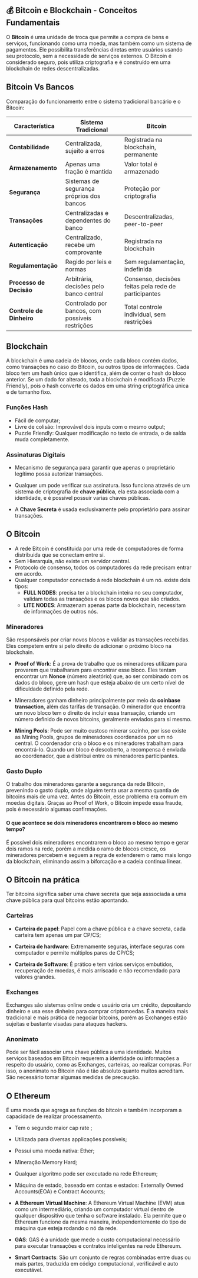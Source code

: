 ## 💰 Bitcoin e Blockchain - Conceitos Fundamentais

O **Bitcoin** é uma unidade de troca que permite a compra de bens e serviços, funcionando como uma moeda, mas também como um sistema de pagamentos. Ele possibilita transferências diretas entre usuários usando seu protocolo, sem a necessidade de serviços externos. O Bitcoin é considerado seguro, pois utiliza criptografia e é construído em uma blockchain de redes descentralizadas.

## **Bitcoin Vs Bancos**
Comparação do funcionamento entre o sistema tradicional bancário e o Bitcoin:

| Característica | Sistema Tradicional | Bitcoin |
| --- | --- | --- |
| **Contabilidade** | Centralizada, sujeito a erros | Registrada na blockchain, permanente |
| **Armazenamento** | Apenas uma fração é mantida | Valor total é armazenado |
| **Segurança** | Sistemas de segurança próprios dos bancos | Proteção por criptografia |
| **Transações** | Centralizadas e dependentes do banco | Descentralizadas, peer-to-peer |
| **Autenticação** | Centralizado, recebe um comprovante | Registrada na blockchain |
| **Regulamentação** | Regido por leis e normas | Sem regulamentação, indefinida |
| **Processo de Decisão** | Arbitrária, decisões pelo banco central | Consenso, decisões feitas pela rede de participantes |
| **Controle de Dinheiro** | Controlado por bancos, com possíveis restrições | Total controle individual, sem restrições |

## Blockchain
A blockchain é uma cadeia de blocos, onde cada bloco contém dados, como transações no caso do Bitcoin, ou outros tipos de informações. Cada bloco tem um hash único que o identifica, além de conter o hash do bloco anterior. Se um dado for alterado, toda a blockchain é modificada (Puzzle Friendly), pois o hash converte os dados em uma string criptográfica única e de tamanho fixo.

### **Funções Hash** 
- Fácil de computar;
- Livre de colisão: Improvável dois inputs com o mesmo output;
- Puzzle Friendly: Qualquer modificação no texto de entrada, o de saída muda completamente.

### **Assinaturas Digitais**
- Mecanismo de segurança para garantir que apenas o proprietário legítimo possa autorizar transações.

- Qualquer um pode verificar sua assinatura. Isso funciona através de um sistema de criptografia de **chave pública**, ela esta associada com a identidade, e é possível possuir varias chaves públicas.

- A **Chave Secreta** é usada exclusivamente pelo proprietário para assinar transações.


## O Bitcoin

- A rede Bitcoin é constituida por uma rede de computadores de forma distribuida que se conectam entre si.
- Sem Hierarquia, não existe um servidor central.
- Protocolo de consenso, todos os computadores da rede precisam entrar em acordo. 
- Qualquer computador conectado à rede blockchain é um nó. existe dois tipos:
  - **FULL NODES**: precisa ter a blockchain inteira no seu computador, validam todas as transações e os blocos novos que são criados.
  - **LITE NODES**: Armazenam apenas parte da blockchain, necessitam de informações de outros nós.

### **Mineradores**
São responsáveis por criar novos blocos e validar as transações recebidas. Eles competem entre si pelo direito de adicionar o próximo bloco na blockchain.

- **Proof of Work**: É a prova de trabalho que os mineradores utilizam para provarem que trabalharam para encontrar esse bloco. Eles tentam encontrar um **Nonce** (número aleatório) que, ao ser combinado com os dados do bloco, gere um hash que esteja abaixo de um certo nível de dificuldade definido pela rede.

- Mineradores ganham dinheiro principalmente por meio da **coinbase transaction**, além das tarifas de transação. O minerador que encontra um novo bloco tem o direito de incluir essa transação, criando um número definido de novos bitcoins, geralmente enviados para si mesmo.

- **Mining Pools**: Pode ser muito custoso minerar sozinho, por isso existe as Mining Pools, grupos de mineradores coordenados por um nó central. O coordenador cria o bloco e os mineradores trabalham para encontrá-lo. Quando um bloco é descoberto, a recompensa é enviada ao coordenador, que a distribui entre os mineradores participantes.

### **Gasto Duplo**
O trabalho dos mineradores garante a segurança da rede Bitcoin, prevenindo o gasto duplo, onde alguém tenta usar a mesma quantia de bitcoins mais de uma vez. Antes do Bitcoin, esse problema era comum em moedas digitais. Graças ao Proof of Work, o Bitcoin impede essa fraude, pois é necessário algumas confirmações.

#### O que acontece se dois mineradores encontrarem o bloco ao mesmo tempo?
É possível dois mineradores encontrarem o bloco ao mesmo tempo e gerar dois ramos na rede, porém a medida o ramo de blocos cresce, os mineradores percebem e seguem a regra de extenderem o ramo mais longo da blockchain, eliminando assim a biforcação e a cadeia continua linear.

## O Bitcoin na prática

Ter bitcoins significa saber uma chave secreta que seja asssociada a uma chave pública para qual bitcoins estão apontando.

### **Carteiras**

- **Carteira de papel**: Papel com a chave pública e a chave secreta, cada carteira tem apenas um par CP/CS;

- **Carteira de hardware**: Extremamente seguras, interface seguras com computador e permite múltiplos pares de CP/CS;

- **Carteira de Software**: É prático e tem vários serviços embutidos, recuperação de moedas, é mais arriscado e não recomendado para valores grandes.

### **Exchanges**
Exchanges são sistemas online onde o usuário cria um crédito, depositando dinheiro e usa esse dinheiro para comprar criptomoedas. É a maneira mais tradicional e mais prática de negociar bitcoins, porém as Exchanges estão sujeitas e bastante visadas para ataques hackers.

### **Anonimato**

Pode ser fácil associar uma chave pública a uma identidade. Muitos serviços baseados em Bitcoin requerem a identidade ou informações a respeito do usuário, como as Exchanges, carteiras, ao realizar compras. Por isso, o anonimato no Bitcoin não é tão absoluto quanto muitos acreditam. São necessário tomar algumas medidas de precaução.

## O Ethereum
É uma moeda que agrega as funções do bitcoin e também incorporam a capacidade de realizar processamento.
- Tem o segundo maior cap rate ;
- Utilizada para diversas applicações possíveis;
- Possui uma moeda nativa: Ether;
- Mineração Memory Hard;
- Qualquer algoritmo pode ser executado na rede Ethereum;
- Máquina de estado, baseado em contas e estados: Externally Owned Accounts(EOA) e Contract Accounts;

- **A Ethereum Virtual Machine**: A Ethereum Virtual Machine (EVM) atua como um intermediário, criando um computador virtual dentro de qualquer dispositivo que tenha o software instalado. Ela permite que o Ethereum funcione da mesma maneira, independentemente do tipo de máquina que esteja rodando o nó da rede.

- **GAS**: GAS é a unidade que mede o custo computacional necessário para executar transações e contratos inteligentes na rede Ethereum. 

- **Smart Contracts**: São um conjunto de regras combinadas entre duas ou mais partes, traduzida em código computacional, verificável e auto executável.

